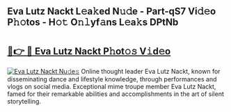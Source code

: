 ## Eva Lutz Nackt L𝚎a𝚔ed N𝚞𝚍e - Part-qS7 Vi𝚍𝚎o P𝚑𝚘tos - H𝚘𝚝 O𝚗𝚕yf𝚊ns L𝚎a𝚔s DPtNb

# <h2><a href="http://kfdyeyk.oniu.top/?m=Eva+Lutz+Nackt">🔗👉 🔴 Eva Lutz Nackt P𝚑ot𝚘𝚜 V𝚒d𝚎o</a></h2>

[![Eva Lutz Nackt Nu𝚍e𝚜](https://i.imgur.com/0qMVB7G.gif)](http://kfdyeyk.oniu.top/?m=Eva+Lutz+Nackt)
Online thought leader Eva Lutz Nackt, known for disseminating dance and lifestyle knowledge, through performances and vlogs on social media. Exceptional mime troupe member Eva Lutz Nackt, famed for their remarkable abilities and accomplishments in the art of silent storytelling.  
